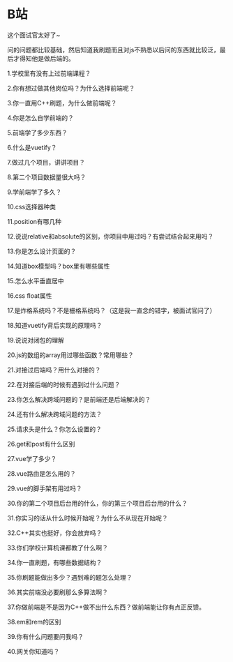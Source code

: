 # B站

这个面试官太好了~

问的问题都比较基础，然后知道我刷题而且对js不熟悉以后问的东西就比较泛，最后才得知他是做后端的。





1.学校里有没有上过前端课程？

2.你有想过做其他岗位吗？为什么选择前端呢？

3.你一直用C++刷题，为什么做前端呢？

4.你是怎么自学前端的？

5.前端学了多少东西？

6.什么是vuetify？

7.做过几个项目，讲讲项目？

8.第二个项目数据量很大吗？

9.学前端学了多久？

10.css选择器种类

11.position有哪几种

12.说说relative和absolute的区别，你项目中用过吗？有尝试结合起来用吗？

13.你是怎么设计页面的？

14.知道box模型吗？box里有哪些属性

15.怎么水平垂直居中

16.css float属性

17.是炸格系统吗？不是栅格系统吗？（这是我一直念的错字，被面试官问了）

18.知道vuetify背后实现的原理吗？

19.说说对闭包的理解

20.js的数组的array用过哪些函数？常用哪些？

21.对接过后端吗？用什么对接的？

22.在对接后端的时候有遇到过什么问题？

23.你怎么解决跨域问题的？是前端还是后端解决的？

24.还有什么解决跨域问题的方法？

25.请求头是什么？你怎么设置的？

26.get和post有什么区别

27.vue学了多少？

28.vue路由是怎么用的？

29.vue的脚手架有用过吗？

30.你的第二个项目后台用的什么，你的第三个项目后台用的什么？

31.你实习的话从什么时候开始呢？为什么不从现在开始呢？

32.C++其实也挺好，你会放弃吗？

33.你们学校计算机课都教了什么啊？

34.你一直刷题，有哪些数据结构？

35.你刷题能做出多少？遇到难的题怎么处理？

36.其实前端没必要刷那么多算法啊？

37.你做前端是不是因为C++做不出什么东西？做前端能让你有点正反馈。

38.em和rem的区别

39.你有什么问题要问我吗？

40.网关你知道吗？












